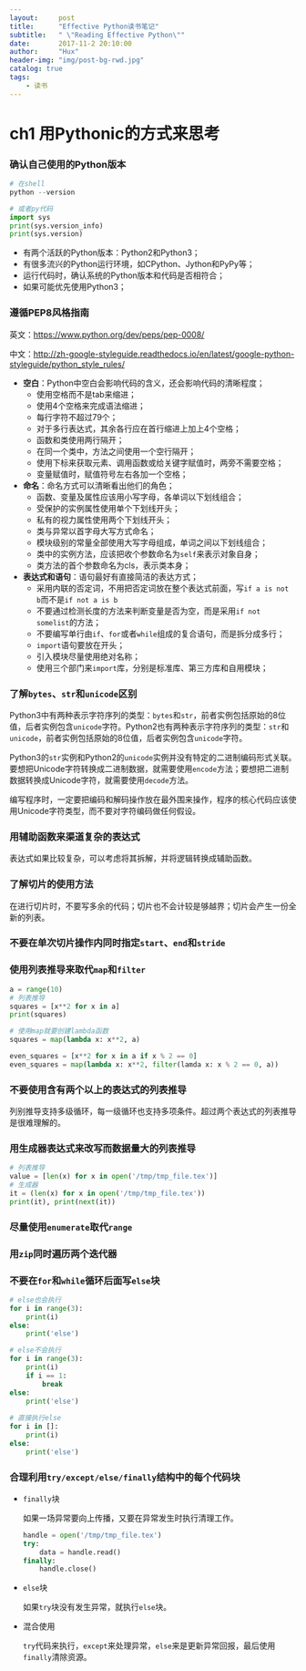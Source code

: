 ```yaml
---
layout:     post
title:      "Effective Python读书笔记"
subtitle:   " \"Reading Effective Python\""
date:       2017-11-2 20:10:00
author:     "Hux"
header-img: "img/post-bg-rwd.jpg"
catalog: true
tags:
    - 读书
---
```


# ch1 用Pythonic的方式来思考

### 确认自己使用的Python版本

```python
# 在shell
python --version

# 或者py代码
import sys
print(sys.version_info)
print(sys.version)
```

- 有两个活跃的Python版本：Python2和Python3；
- 有很多流兴的Python运行环境，如CPython、Jython和PyPy等；
- 运行代码时，确认系统的Python版本和代码是否相符合；
- 如果可能优先使用Python3；

### 遵循PEP8风格指南

英文：https://www.python.org/dev/peps/pep-0008/

中文：http://zh-google-styleguide.readthedocs.io/en/latest/google-python-styleguide/python_style_rules/

- **空白**：Python中空白会影响代码的含义，还会影响代码的清晰程度；
  - 使用空格而不是tab来缩进；
  - 使用4个空格来完成语法缩进；
  - 每行字符不超过79个；
  - 对于多行表达式，其余各行应在首行缩进上加上4个空格；
  - 函数和类使用两行隔开；
  - 在同一个类中，方法之间使用一个空行隔开；
  - 使用下标来获取元素、调用函数或给关键字赋值时，两旁不需要空格；
  - 变量赋值时，赋值符号左右各加一个空格；
- **命名**：命名方式可以清晰看出他们的角色；
  - 函数、变量及属性应该用小写字母，各单词以下划线组合；
  - 受保护的实例属性使用单个下划线开头；
  - 私有的视力属性使用两个下划线开头；
  - 类与异常以首字母大写方式命名；
  - 模块级别的常量全部使用大写字母组成，单词之间以下划线组合；
  - 类中的实例方法，应该把收个参数命名为`self`来表示对象自身；
  - 类方法的首个参数命名为cls，表示类本身；
- **表达式和语句**：语句最好有直接简洁的表达方式；
  - 采用内联的否定词，不用把否定词放在整个表达式前面，写`if a is not b`而不是`if not a is b`
  - 不要通过检测长度的方法来判断变量是否为空，而是采用`if not somelist`的方法；
  - 不要编写单行由`if`、`for`或者`while`组成的复合语句，而是拆分成多行；
  - `import`语句要放在开头；
  - 引入模块尽量使用绝对名称；
  - 使用三个部门来`import`库，分别是标准库、第三方库和自用模块；

### 了解`bytes`、`str`和`unicode`区别

Python3中有两种表示字符序列的类型：`bytes`和`str`，前者实例包括原始的8位值，后者实例包含`unicode`字符。Python2也有两种表示字符序列的类型：`str`和`unicode`，前者实例包括原始的8位值，后者实例包含`unicode`字符。

Python3的`str`实例和Python2的`unicode`实例并没有特定的二进制编码形式关联。要想把Unicode字符转换成二进制数据，就需要使用`encode`方法；要想把二进制数据转换成Unicode字符，就需要使用`decode`方法。

编写程序时，一定要把编码和解码操作放在最外围来操作，程序的核心代码应该使用Unicode字符类型，而不要对字符编码做任何假设。

### 用辅助函数来渠道复杂的表达式

表达式如果比较复杂，可以考虑将其拆解，并将逻辑转换成辅助函数。

### 了解切片的使用方法

在进行切片时，不要写多余的代码；切片也不会计较是够越界；切片会产生一份全新的列表。

### 不要在单次切片操作内同时指定`start`、`end`和`stride`

### 使用列表推导来取代`map`和`filter`

```python
a = range(10)
# 列表推导
squares = [x**2 for x in a]
print(squares)

# 使用map就要创建lambda函数
squares = map(lambda x: x**2, a)

even_squares = [x**2 for x in a if x % 2 == 0]
even_squares = map(lambda x: x**2, filter(lamda x: x % 2 == 0, a))
```

### 不要使用含有两个以上的表达式的列表推导

列别推导支持多级循环，每一级循环也支持多项条件。超过两个表达式的列表推导是很难理解的。

### 用生成器表达式来改写而数据量大的列表推导

```python
# 列表推导
value = [len(x) for x in open('/tmp/tmp_file.tex')]
# 生成器
it = (len(x) for x in open('/tmp/tmp_file.tex'))
print(it), print(next(it))
```

### 尽量使用`enumerate`取代`range`

### 用`zip`同时遍历两个迭代器

### 不要在`for`和`while`循环后面写`else`块

```python
# else也会执行
for i in range(3):
    print(i)
else:
    print('else')

# else不会执行
for i in range(3):
    print(i)
    if i == 1:
        break
else:
    print('else')
    
# 直接执行else
for i in []:
    print(i)
else:
    print('else')
```

### 合理利用`try/except/else/finally`结构中的每个代码块

- `finally`块

  如果一场异常要向上传播，又要在异常发生时执行清理工作。

  ```python
  handle = open('/tmp/tmp_file.tex')
  try:
      data = handle.read()
  finally:
      handle.close()
  ```

- `else`块


  如果`try`块没有发生异常，就执行`else`块。

- 混合使用

  `try`代码来执行，`except`来处理异常，`else`来是更新异常回报，最后使用`finally`清除资源。	
